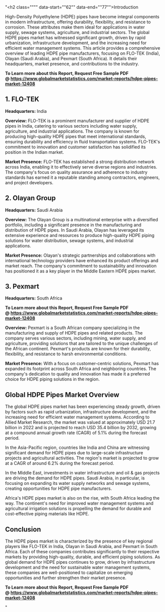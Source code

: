 "<h2 class="""" data-start=""62"" data-end=""77"">Introduction</h2>
<p class="""" data-start=""79"" data-end=""312""><span class=""relative -mx-px my-[-0.2rem] rounded-sm px-px py-[0.2rem]"">High-Density Polyethylene (HDPE) pipes have become integral components in modern infrastructure, offering durability, flexibility, and resistance to corrosion.</span> <span class=""relative -mx-px my-[-0.2rem] rounded-sm px-px py-[0.2rem]"">These attributes make them ideal for applications in water supply, sewage systems, agriculture, and industrial sectors.</span> <span class=""relative -mx-px my-[-0.2rem] rounded-sm px-px py-[0.2rem]"">The global HDPE pipes market has witnessed significant growth, driven by rapid urbanization, infrastructure development, and the increasing need for efficient water management systems.</span> <span class=""relative -mx-px my-[-0.2rem] rounded-sm px-px py-[0.2rem]"">This article provides a comprehensive overview of leading HDPE pipe manufacturers, focusing on FLO-TEK (India), Olayan (Saudi Arabia), and Pexmart (South Africa).</span> <span class=""relative -mx-px my-[-0.2rem] rounded-sm px-px py-[0.2rem]"">It details their headquarters, market presence, and contributions to the industry.</span></p>
<p class="""" data-start=""79"" data-end=""312""><strong>To Learn more about this Report, Request Free Sample PDF @&nbsp;<a href=""https://www.globalmarketstatistics.com/market-reports/hdpe-pipes-market-12408"">https://www.globalmarketstatistics.com/market-reports/hdpe-pipes-market-12408</a></strong></p>
<h2 class="""" data-start=""314"" data-end=""327"">1. FLO-TEK</h2>
<p class="""" data-start=""329"" data-end=""428""><strong data-start=""329"" data-end=""346"">Headquarters:</strong> <span class=""relative -mx-px my-[-0.2rem] rounded-sm px-px py-[0.2rem]"">India</span></p>
<p class="""" data-start=""430"" data-end=""605""><strong data-start=""430"" data-end=""443"">Overview:</strong> <span class=""relative -mx-px my-[-0.2rem] rounded-sm px-px py-[0.2rem]"">FLO-TEK is a prominent manufacturer and supplier of HDPE pipes in India, catering to various sectors including water supply, agriculture, and industrial applications.</span> <span class=""relative -mx-px my-[-0.2rem] rounded-sm px-px py-[0.2rem]"">The company is known for producing high-quality HDPE pipes that meet international standards, ensuring durability and efficiency in fluid transportation systems.</span> <span class=""relative -mx-px my-[-0.2rem] rounded-sm px-px py-[0.2rem]"">FLO-TEK's commitment to innovation and customer satisfaction has solidified its position in the Indian market.</span></p>
<p class="""" data-start=""607"" data-end=""753""><strong data-start=""607"" data-end=""627"">Market Presence:</strong> <span class=""relative -mx-px my-[-0.2rem] rounded-sm px-px py-[0.2rem]"">FLO-TEK has established a strong distribution network across India, enabling it to effectively serve diverse regions and industries.</span> <span class=""relative -mx-px my-[-0.2rem] rounded-sm px-px py-[0.2rem]"">The company's focus on quality assurance and adherence to industry standards has earned it a reputable standing among contractors, engineers, and project developers.</span></p>
<h2 class="""" data-start=""755"" data-end=""773"">2. Olayan Group</h2>
<p class="""" data-start=""775"" data-end=""878""><strong data-start=""775"" data-end=""792"">Headquarters:</strong> <span class=""relative -mx-px my-[-0.2rem] rounded-sm px-px py-[0.2rem]"">Saudi Arabia</span></p>
<p class="""" data-start=""880"" data-end=""1019""><strong data-start=""880"" data-end=""893"">Overview:</strong> <span class=""relative -mx-px my-[-0.2rem] rounded-sm px-px py-[0.2rem]"">The Olayan Group is a multinational enterprise with a diversified portfolio, including a significant presence in the manufacturing and distribution of HDPE pipes.</span> <span class=""relative -mx-px my-[-0.2rem] rounded-sm px-px py-[0.2rem]"">In Saudi Arabia, Olayan has leveraged its extensive experience and resources to produce high-quality HDPE piping solutions for water distribution, sewage systems, and industrial applications.</span></p>
<p class="""" data-start=""1021"" data-end=""1167""><strong data-start=""1021"" data-end=""1041"">Market Presence:</strong> <span class=""relative -mx-px my-[-0.2rem] rounded-sm px-px py-[0.2rem]"">Olayan's strategic partnerships and collaborations with international technology providers have enhanced its product offerings and market reach.</span> <span class=""relative -mx-px my-[-0.2rem] rounded-sm px-px py-[0.2rem]"">The company's commitment to sustainability and innovation has positioned it as a key player in the Middle Eastern HDPE pipes market.</span></p>
<h2 class="""" data-start=""1169"" data-end=""1182"">3. Pexmart</h2>
<p class="""" data-start=""1184"" data-end=""1287""><strong data-start=""1184"" data-end=""1201"">Headquarters:</strong> <span class=""relative -mx-px my-[-0.2rem] rounded-sm px-px py-[0.2rem]"">South Africa</span></p>
<p class="""" data-start=""1184"" data-end=""1287""><strong>To Learn more about this Report, Request Free Sample PDF @&nbsp;<a href=""https://www.globalmarketstatistics.com/market-reports/hdpe-pipes-market-12408"">https://www.globalmarketstatistics.com/market-reports/hdpe-pipes-market-12408</a></strong></p>
<p class="""" data-start=""1289"" data-end=""1468""><strong data-start=""1289"" data-end=""1302"">Overview:</strong> <span class=""relative -mx-px my-[-0.2rem] rounded-sm px-px py-[0.2rem]"">Pexmart is a South African company specializing in the manufacturing and supply of HDPE pipes and related products.</span> <span class=""relative -mx-px my-[-0.2rem] rounded-sm px-px py-[0.2rem]"">The company serves various sectors, including mining, water supply, and agriculture, providing solutions that are tailored to the unique challenges of the African continent.</span> <span class=""relative -mx-px my-[-0.2rem] rounded-sm px-px py-[0.2rem]"">Pexmart's products are known for their durability, flexibility, and resistance to harsh environmental conditions.</span></p>
<p class="""" data-start=""1470"" data-end=""1616""><strong data-start=""1470"" data-end=""1490"">Market Presence:</strong> <span class=""relative -mx-px my-[-0.2rem] rounded-sm px-px py-[0.2rem]"">With a focus on customer-centric solutions, Pexmart has expanded its footprint across South Africa and neighboring countries.</span> <span class=""relative -mx-px my-[-0.2rem] rounded-sm px-px py-[0.2rem]"">The company's dedication to quality and innovation has made it a preferred choice for HDPE piping solutions in the region.</span></p>
<h2 class="""" data-start=""1618"" data-end=""1654"">Global HDPE Pipes Market Overview</h2>
<p class="""" data-start=""1656"" data-end=""1821""><span class=""relative -mx-px my-[-0.2rem] rounded-sm px-px py-[0.2rem]"">The global HDPE pipes market has been experiencing steady growth, driven by factors such as rapid urbanization, infrastructure development, and the increasing need for efficient water management systems.</span> <span class=""relative -mx-px my-[-0.2rem] rounded-sm px-px py-[0.2rem]"">According to Allied Market Research, the market was valued at approximately USD 21.7 billion in 2022 and is projected to reach USD 35.4 billion by 2032, growing at a compound annual growth rate (CAGR) of 5.1% during the forecast period.</span></p>
<p class="""" data-start=""1823"" data-end=""1988""><span class=""relative -mx-px my-[-0.2rem] rounded-sm px-px py-[0.2rem]"">In the Asia-Pacific region, countries like India and China are witnessing significant demand for HDPE pipes due to large-scale infrastructure projects and agricultural activities.</span> <span class=""relative -mx-px my-[-0.2rem] rounded-sm px-px py-[0.2rem]"">The region's market is projected to grow at a CAGR of around 6.2% during the forecast period.</span></p>
<p class="""" data-start=""1990"" data-end=""2115""><span class=""relative -mx-px my-[-0.2rem] rounded-sm px-px py-[0.2rem]"">In the Middle East, investments in water infrastructure and oil &amp; gas projects are driving the demand for HDPE pipes.</span> <span class=""relative -mx-px my-[-0.2rem] rounded-sm px-px py-[0.2rem]"">Saudi Arabia, in particular, is focusing on expanding its water supply networks and sewage systems, creating opportunities for HDPE pipe manufacturers.</span></p>
<p class="""" data-start=""2117"" data-end=""2242""><span class=""relative -mx-px my-[-0.2rem] rounded-sm px-px py-[0.2rem]"">Africa's HDPE pipes market is also on the rise, with South Africa leading the way.</span> <span class=""relative -mx-px my-[-0.2rem] rounded-sm px-px py-[0.2rem]"">The continent's need for improved water management systems and agricultural irrigation solutions is propelling the demand for durable and cost-effective piping materials like HDPE.</span></p>
<h2 class="""" data-start=""2244"" data-end=""2257"">Conclusion</h2>
<p class="""" data-start=""2259"" data-end=""2424""><span class=""relative -mx-px my-[-0.2rem] rounded-sm px-px py-[0.2rem]"">The HDPE pipes market is characterized by the presence of key regional players like FLO-TEK in India, Olayan in Saudi Arabia, and Pexmart in South Africa.</span> <span class=""relative -mx-px my-[-0.2rem] rounded-sm px-px py-[0.2rem]"">Each of these companies contributes significantly to their respective markets by providing high-quality, durable, and efficient piping solutions.</span> <span class=""relative -mx-px my-[-0.2rem] rounded-sm px-px py-[0.2rem]"">As global demand for HDPE pipes continues to grow, driven by infrastructure development and the need for sustainable water management systems, these companies are well-positioned to capitalize on emerging opportunities and further strengthen their market presence.</span></p>
<p class="""" data-start=""2259"" data-end=""2424""><span class=""relative -mx-px my-[-0.2rem] rounded-sm px-px py-[0.2rem]""><strong>To Learn more about this Report, Request Free Sample PDF @&nbsp;<a href=""https://www.globalmarketstatistics.com/market-reports/hdpe-pipes-market-12408"">https://www.globalmarketstatistics.com/market-reports/hdpe-pipes-market-12408</a></strong></span></p>"
